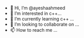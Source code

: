 - 👋 Hi, I’m @ayeshaahmeed
- 👀 I’m interested in c++...
- 🌱 I’m currently learning c++ ...
- 💞️ I’m looking to collaborate on ...
- 📫 How to reach me ...

<!---
ayeshaahmeed/ayeshaahmeed is a ✨ special ✨ repository because its `README.md` (this file) appears on your GitHub profile.
You can click the Preview link to take a look at your changes.
--->
